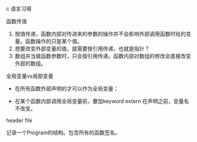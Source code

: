 c 语言习得

函数传值

1. 按值传递，函数内部对传进来的参数的操作并不会影响外部调用函数时给的变量。函数操作的只是某个值。
2. 想要改变外部变量的值，就需要按引用传递，也就是指针？
3. 数组并当做函数参数时，只会按引用传递。函数内部对数组的修改会直接改变外部的数组。



全局变量vs局部变量

- 在所有函数外部声明的才可以作为全局变量；


- 在某个函数内部调用全局变量前，要加keyword extern 在声明之前，变量名不改变。




header file

记录一个Program的结构。包含所有的函数签名。